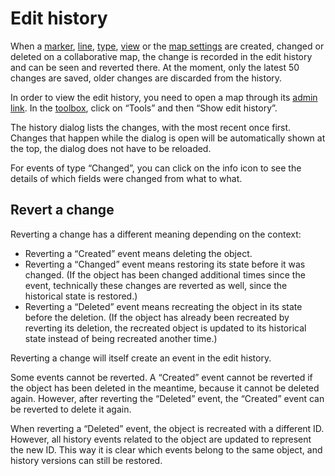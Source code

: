 # Edit history

When a [marker](../markers/), [line](../lines/), [type](../types/), [view](../views) or the [map settings](../map-settings/) are created, changed or deleted on a collaborative map, the change is recorded in the edit history and can be seen and reverted there. At the moment, only the latest 50 changes are saved, older changes are discarded from the history.

In order to view the edit history, you need to open a map through its [admin link](../collaborative/#urls). In the [toolbox](../ui/#toolbox), click on “Tools” and then “Show edit history”.

The history dialog lists the changes, with the most recent once first. Changes that happen while the dialog is open will be automatically shown at the top, the dialog does not have to be reloaded.

For events of type “Changed”, you can click on the info icon to see the details of which fields were changed from what to what.

## Revert a change

Reverting a change has a different meaning depending on the context:
* Reverting a “Created” event means deleting the object.
* Reverting a “Changed” event means restoring its state before it was changed. (If the object has been changed additional times since the event, technically these changes are reverted as well, since the historical state is restored.)
* Reverting a “Deleted” event means recreating the object in its state before the deletion. (If the object has already been recreated by reverting its deletion, the recreated object is updated to its historical state instead of being recreated another time.)

Reverting a change will itself create an event in the edit history.

Some events cannot be reverted. A “Created” event cannot be reverted if the object has been deleted in the meantime, because it cannot be deleted again. However, after reverting the “Deleted” event, the “Created” event can be reverted to delete it again.

When reverting a “Deleted” event, the object is recreated with a different ID. However, all history events related to the object are updated to represent the new ID. This way it is clear which events belong to the same object, and history versions can still be restored.